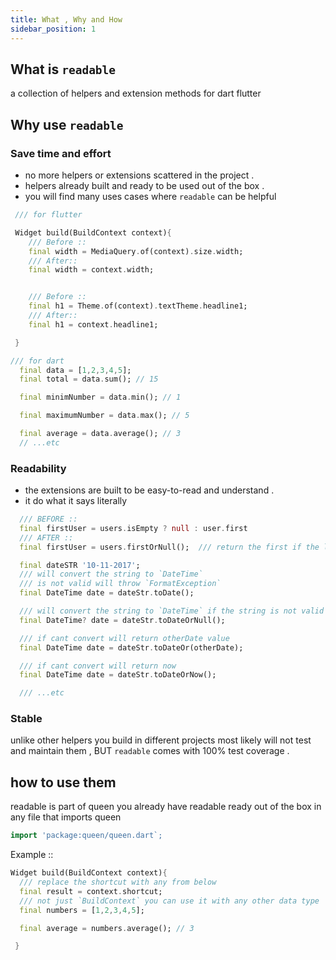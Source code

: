 ```yaml
---
title: What , Why and How
sidebar_position: 1
---
```


## What is `readable`

a collection of helpers and extension methods for dart flutter

## Why use `readable`

### Save time and effort

- no more helpers or extensions scattered in the project .
- helpers already built and ready to be used out of the box .
- you will find many uses cases where `readable` can be helpful

```dart
 /// for flutter

 Widget build(BuildContext context){
    /// Before ::
    final width = MediaQuery.of(context).size.width;
    /// After::
    final width = context.width;


    /// Before ::
    final h1 = Theme.of(context).textTheme.headline1;
    /// After::
    final h1 = context.headline1;

 }
```

```dart
/// for dart
  final data = [1,2,3,4,5];
  final total = data.sum(); // 15

  final minimNumber = data.min(); // 1

  final maximumNumber = data.max(); // 5

  final average = data.average(); // 3
  // ...etc
```

### Readability

- the extensions are built to be easy-to-read and understand .
- it do what it says literally

```dart
  /// BEFORE ::
  final firstUser = users.isEmpty ? null : user.first
  /// AFTER ::
  final firstUser = users.firstOrNull();  /// return the first if the list is not empty else return null

  final dateSTR '10-11-2017';
  /// will convert the string to `DateTime`
  /// is not valid will throw `FormatException`
  final DateTime date = dateStr.toDate();

  /// will convert the string to `DateTime` if the string is not valid will return null
  final DateTime? date = dateStr.toDateOrNull();

  /// if cant convert will return otherDate value
  final DateTime date = dateStr.toDateOr(otherDate);

  /// if cant convert will return now
  final DateTime date = dateStr.toDateOrNow();

  /// ...etc
```

### Stable

unlike other helpers you build in different projects most likely will not test and maintain them ,
BUT `readable` comes with 100% test coverage .

## how to use them

readable is part of queen you already have readable ready out of the box in any file that imports queen

```dart
import 'package:queen/queen.dart`;
```

Example ::

```dart
Widget build(BuildContext context){
  /// replace the shortcut with any from below
  final result = context.shortcut;
  /// not just `BuildContext` you can use it with any other data type
  final numbers = [1,2,3,4,5];

  final average = numbers.average(); // 3

 }
```
